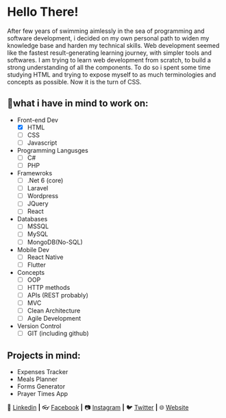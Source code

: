 # Hello There! 
After few years of swimming aimlessly in the sea of programming and software development, i decided on my own personal path to widen my knowledge base and harden my technical skills.
Web development seemed like the fastest result-generating learning journey, with simpler tools and softwares.
I am trying to learn web development from scratch, to build a strong understanding of all the components.
To do so i spent some time studying HTML and trying to expose myself to as much terminologies and concepts as possible. Now it is the turn of CSS.
## 🧠what i have in mind to work on:
- Front-end Dev
  - [x] HTML
  - [ ] CSS
  - [ ] Javascript
- Programming Langusges
  - [ ] C#
  - [ ] PHP
- Framewroks
  - [ ] .Net 6 (core)
  - [ ] Laravel
  - [ ] Wordpress
  - [ ] JQuery
  - [ ] React
- Databases
  - [ ] MSSQL
  - [ ] MySQL
  - [ ] MongoDB(No-SQL)
- Mobile Dev
  - [ ] React Native
  - [ ] Flutter
- Concepts
  - [ ] OOP
  - [ ] HTTP methods
  - [ ] APIs (REST probably)
  - [ ] MVC
  - [ ] Clean Architecture
  - [ ] Agile Development
- Version Control
  - [ ] GIT (including github)

## Projects in mind:
- Expenses Tracker
- Meals Planner
- Forms Generator
- Prayer Times App

👔 [Linkedin][linkedin] **|** 
:eyeglasses: [Facebook][facebook] **|** 
📷 [Instagram][instagram] **|** 
🐦 [Twitter][twitter] **|** 
🌐 [Website][website]


[twitter]: https://twitter.com/victoriensuk
[instagram]: https://www.instagram.com/victoriensukarieh/
[linkedin]: https://www.linkedin.com/in/victorien-sukarieh/
[facebook]: https://www.facebook.com/vsukarieh/
[website]: https://victoriensukarieh.info/
